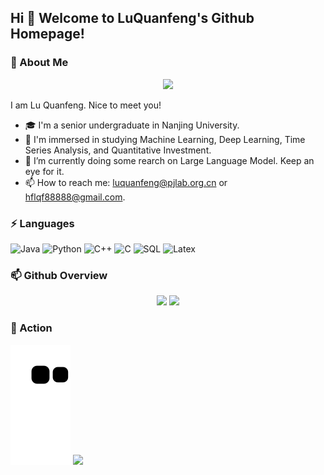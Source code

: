 ## Hi 👋 Welcome to LuQuanfeng's Github Homepage!

<!--
**Lqf-HFNJU/LQF-HFNJU** is a ✨ _special_ ✨ repository because its `README.md` (this file) appears on your GitHub profile.
 

Here are some ideas to get you started:

- 🔭 I’m currently working on a back-end project. Keep an eye for it.
- 🌱 I’m currently learning ...
- 👯 I’m looking to collaborate on ...
- 🤔 I’m looking for help with ...
- 💬 Ask me about ...
- 📫 How to reach me: ...
- 😄 Pronouns: ...
- ⚡ Fun fact: ...
-->
### 💬 About Me
<div align="center">
    <img src="https://readme-typing-svg.herokuapp.com/?lines=System.out.println(%22I%20am%20LuQuanfeng!%22);printf(%22Nice%20to%20meet%20you!%22);std::cout%20<<%20%22I%20am%20LuQuanfeng!%22;print(%22Nice%20to%20meet%20you!%22);document.write('I%20am%20LuQuanfeng!');&center=true">
</div>

<!-- <div align="center">
    <img src="https://readme-typing-svg.herokuapp.com/?lines=System.out.println(%22I%20am%20LuQuanfeng!%22);printf(%22I%20am%20LuQuanfeng!%22);std::cout%20<<%20%22I%20am%20LuQuanfeng!%22;print(%22I%20am%20LuQuanfeng!%22);document.write('I%20am%20LuQuanfeng!');&center=true">
</div> -->

I am Lu Quanfeng. Nice to meet you!

- 🎓 I'm a senior undergraduate in Nanjing University.
- 🌱 I'm immersed in studying Machine Learning, Deep Learning, Time Series Analysis, and Quantitative Investment.
- 🔭 I’m currently doing some rearch on Large Language Model. Keep an eye for it.
- 📫 How to reach me: luquanfeng@pjlab.org.cn or hflqf88888@gmail.com.

### ⚡ Languages

![Java](https://img.shields.io/badge/-Java-007396?style=flat&logo=java)
![Python](https://img.shields.io/badge/-Python-3776AB?style=flat&logo=python&logoColor=white)
![C++](https://img.shields.io/badge/-C++-00599C?style=flat&logo=c%2B%2B)
![C](https://img.shields.io/badge/-C-A8B9CC?style=flat&logo=c&logoColor=black)
![SQL](https://img.shields.io/badge/-SQL-4479A1?style=flat&logo=mysql&logoColor=white)
![Latex](https://img.shields.io/badge/-Latex-008080?style=flat&logo=latex&logoColor=white)


### 📫 Github Overview
<div align="center"> 
  <img height="150px" src="https://github-readme-stats.vercel.app/api?username=LQF-HFNJU&hide_border=true&show_icons=trueline_height=21&text_color=000&icon_color=000&bg_color=0,ea6161,ffc64d,fffc4d,52fa5a&theme=graywhite" />
  <img height="150px" src="https://github-readme-stats.vercel.app/api/top-langs/?username=LQF-HFNJU&hide_border=true&layout=compact&langs_count=6&text_color=000&icon_color=fff&bg_color=0,52fa5a,4dfcff,c64dff&theme=graywhite" /> </div>


### 🚀 Action
![](https://raw.githubusercontent.com/LQF-HFNJU/LQF-HFNJU/main/assets/github-contribution-grid-snake.svg)
![](https://activity-graph.herokuapp.com/graph?username=LQF-HFNJU&theme=github)
